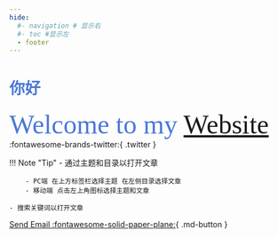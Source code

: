 ```yaml
---
hide:
  #- navigation # 显示右
  #- toc #显示左
  - footer
---
```

# <font color= #4b78d8 >**你好**</font>
 <font face="宋体" color= #4b78d8 size=7 >Welcome to my [Website](http://wcowin.work/) </font>
  :fontawesome-brands-twitter:{ .twitter }

!!! Note "Tip"
    - 通过主题和目录以打开文章  

        - PC端 在上方标签栏选择主题 在左侧目录选择文章
        - 移动端 点击左上角图标选择主题和文章   

    - 搜索关键词以打开文章    
[Send Email :fontawesome-solid-paper-plane:](mailto:<1135801806@qq.com>){ .md-button }
   
<!--        
![](about/media/名片.jpeg) -->
    
<!-- <font face="宋体" color= #5F9EA0 size=6 >𝘿𝙤𝙣'𝙩 𝙘𝙖𝙧𝙚 𝙖𝙗𝙤𝙪𝙩 𝙬𝙤𝙧𝙡𝙙𝙡𝙮 𝙚𝙮𝙚𝙨 𝙩𝙤 𝙥𝙪𝙧𝙨𝙪𝙚 𝙮𝙤𝙪𝙧 𝙤𝙬𝙣 𝙡𝙞𝙜𝙝𝙩.</font>    <font face="宋体" color= #5F9EA0 size=6 >不必在意世俗的眼光  去追寻属于你的光</font> -->

<!-- <div align=center class="aspect-ratio">
    <iframe src="https://player.bilibili.com/player.html?aid=474023258&&page=1&as_wide=1&high_quality=1&danmaku=0" 
    scrolling="no" 
    border="0" 
    frameborder="no" 
    framespacing="0" 
    high_quality=1
    danmaku=1 
    allowfullscreen="true"> 
    </iframe>
</div> -->

